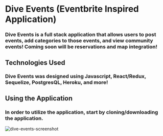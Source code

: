 # Dive Events (Eventbrite Inspired Application)

### Dive Events is a full stack application that allows users to post events, add categories to those events, and view community events! Coming soon will be reservations and map integration!


## Technologies Used

### Dive Events was designed using Javascript, React/Redux, Sequelize, PostgresQL, Heroku, and more!

## Using the Application

### In order to utilize the application, start by cloning/downloading the application. 

![dive-events-screenshot](https://user-images.githubusercontent.com/93758028/166824228-8c1cabf2-74e5-462d-a22c-f694c0e5091d.jpg)
